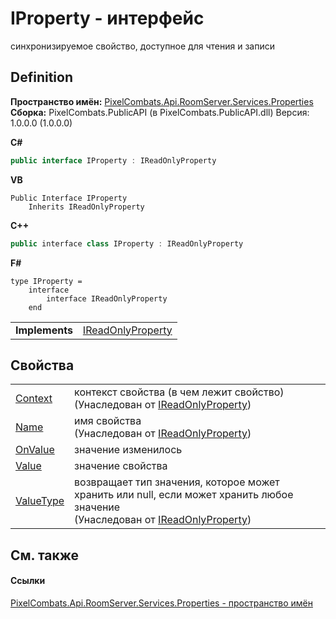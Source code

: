 # IProperty - интерфейс


синхронизируемое свойство, доступное для чтения и записи



## Definition
**Пространство имён:** <a href="7a6d0ac1-2a42-0f0a-dc90-e72ae4f99370">PixelCombats.Api.RoomServer.Services.Properties</a>  
**Сборка:** PixelCombats.PublicAPI (в PixelCombats.PublicAPI.dll) Версия: 1.0.0.0 (1.0.0.0)

**C#**
``` C#
public interface IProperty : IReadOnlyProperty
```
**VB**
``` VB
Public Interface IProperty
	Inherits IReadOnlyProperty
```
**C++**
``` C++
public interface class IProperty : IReadOnlyProperty
```
**F#**
``` F#
type IProperty = 
    interface
        interface IReadOnlyProperty
    end
```

<table><tr><td><strong>Implements</strong></td><td><a href="f6a49c5a-4951-c094-ef7e-66a1e82d853b">IReadOnlyProperty</a></td></tr>
</table>



## Свойства
<table>
<tr>
<td><a href="af3e1c75-3548-3b77-2d99-863304cde8f7">Context</a></td>
<td>контекст свойства (в чем лежит свойство)<br />(Унаследован от <a href="f6a49c5a-4951-c094-ef7e-66a1e82d853b">IReadOnlyProperty</a>)</td></tr>
<tr>
<td><a href="69834cc4-b41d-c86c-180c-ee7abfd5781c">Name</a></td>
<td>имя свойства<br />(Унаследован от <a href="f6a49c5a-4951-c094-ef7e-66a1e82d853b">IReadOnlyProperty</a>)</td></tr>
<tr>
<td><a href="d3b2843a-89d4-2687-8d95-b6d137afd719">OnValue</a></td>
<td>значение изменилось</td></tr>
<tr>
<td><a href="63ae4f26-6741-a517-f3a3-3335f86d252b">Value</a></td>
<td>значение свойства</td></tr>
<tr>
<td><a href="21a9d847-3438-55af-d1e8-80ef5b0a8eb3">ValueType</a></td>
<td>возвращает тип значения, которое может хранить или null, если может хранить любое значение<br />(Унаследован от <a href="f6a49c5a-4951-c094-ef7e-66a1e82d853b">IReadOnlyProperty</a>)</td></tr>
</table>

## См. также


#### Ссылки
<a href="7a6d0ac1-2a42-0f0a-dc90-e72ae4f99370">PixelCombats.Api.RoomServer.Services.Properties - пространство имён</a>  
